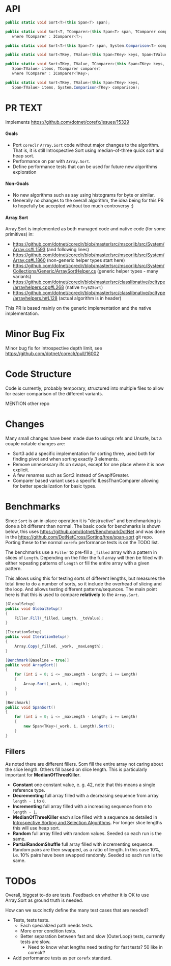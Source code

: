 ﻿# API

```csharp
public static void Sort<T>(this Span<T> span);

public static void Sort<T, TComparer>(this Span<T> span, TComparer comparer)
   where TComparer : IComparer<T>;

public static void Sort<T>(this Span<T> span, System.Comparison<T> comparison);

public static void Sort<TKey, TValue>(this Span<TKey> keys, Span<TValue> items);

public static void Sort<TKey, TValue, TComparer>(this Span<TKey> keys,
   Span<TValue> items, TComparer comparer)
   where TComparer : IComparer<TKey>;

public static void Sort<TKey, TValue>(this Span<TKey> keys,
   Span<TValue> items, System.Comparison<TKey> comparison);
```



# PR TEXT

Implements https://github.com/dotnet/corefx/issues/15329

#### Goals
- Port `coreclr` `Array.Sort` code without major changes to the algorithm. 
  That is, it is still Introspective Sort using median-of-three quick sort and heap sort.
- Performance on par with `Array.Sort`.
- Define performance tests that can be used for future new algorithms exploration 

#### Non-Goals
- No new algorithms such as say using histograms for byte or similar.
- Generally no changes to the overall algorithm, the idea being
  for this PR to hopefully be accepted without too much controversy :)

#### Array.Sort
Array.Sort is implemented as both managed code and native code (for some primitives) in:

- https://github.com/dotnet/coreclr/blob/master/src/mscorlib/src/System/Array.cs#L1593 (and following lines)
- https://github.com/dotnet/coreclr/blob/master/src/mscorlib/src/System/Array.cs#L1860 (non-generic helper types start here)
- https://github.com/dotnet/coreclr/blob/master/src/mscorlib/src/System/Collections/Generic/ArraySortHelper.cs (generic helper types - many variants)
- https://github.com/dotnet/coreclr/blob/master/src/classlibnative/bcltype/arrayhelpers.cpp#L268 (native `TrySZSort`)
- https://github.com/dotnet/coreclr/blob/master/src/classlibnative/bcltype/arrayhelpers.h#L128 (actual algorithm is in header)

This PR is based mainly on the generic implementation and the native implementation.

# Minor Bug Fix
Minor bug fix for introspective depth limit, see https://github.com/dotnet/coreclr/pull/16002

# Code Structure 
Code is currently, probably temporary, structured into multiple files to allow for easier comparison of the different variants. 

MENTION other repo

# Changes
Many small changes have been made due to usings refs and Unsafe, but a couple notable changes are: 
- Sort3 add a specific implementation for sorting three, used both for finding pivot and when sorting exactly 3 elements. 
- Remove unnecessary ifs on swaps, except for one place where it is now explicit. 
- A few renames such as Sort2 instead of SwapIfGreater. 
- Comparer based variant uses a specific ILessThanComparer allowing for better specialization for basic types. 

# Benchmarks
Since `Sort` is an in-place operation it is "destructive" and benchmarking is done a bit different than normal.
The basic code for benchmarks is shown below, this uses https://github.com/dotnet/BenchmarkDotNet and was
done in the https://github.com/DotNetCross/Sorting/tree/span-sort git repo. Porting these to
the normal `corefx` performance tests is on the TODO list.

The benchmarks use a `Filler` to pre-fill a `_filled` array
with a pattern in slices of `Length`. Depending on the filler the full array will then be filled
with either repeating patterns of `Length` or fill the entire array with a given pattern.

This allows using this for testing sorts of different lengths, but measures the total time to do a number of sorts, 
so it include the overhead of slicing and the loop. And allows testing different patterns/sequnces.
The main point here is that this is used to compare **relatively** to the `Array.Sort`.

```csharp
[GlobalSetup]
public void GlobalSetup()
{
    Filler.Fill(_filled, Length, _toValue);
}

[IterationSetup]
public void IterationSetup()
{
    Array.Copy(_filled, _work, _maxLength);
}

[Benchmark(Baseline = true)]
public void ArraySort()
{
    for (int i = 0; i <= _maxLength - Length; i += Length)
    {
        Array.Sort(_work, i, Length);
    }
}

[Benchmark]
public void SpanSort()
{
    for (int i = 0; i <= _maxLength - Length; i += Length)
    {
        new Span<TKey>(_work, i, Length).Sort();
    }
}
```

## Fillers
As noted there are different fillers. Som fill the entire array not caring about the slice length.
Others fill based on slice length. This is particularly important for **MedianOfThreeKiller**.

- **Constant** one constant value, e. g. 42, note that this means a single reference type. 
- **Decrementing** full array filled with a decreasing sequence from array `length - 1` to `0`.
- **Incrementing** full array filled with a increasing sequence from `0` to `length - 1`.
- **MedianOfThreeKiller** each slice filled with a sequence as detailed in [Introspective Sorting and Selection Algorithms](http://citeseerx.ist.psu.edu/viewdoc/summary?doi=10.1.1.14.5196). For longer slice lengths this will use heap sort. 
- **Random** full array filled with random values. Seeded so each run is the same. 
- **PartialRandomShuffle** full array filled with incrementing sequence. 
Random pairs are then swapped, as a ratio of length. In this case 10%, 
i.e. 10% pairs have been swapped randomly. Seeded so each run is the same.

# TODOs
Overall, biggest to-do are tests. Feedback on whether it is OK to use Array.Sort as ground truth is needed. 

How can we succinctly define the many test cases that are needed?

- Tests, tests tests. 
  - Each specialized path needs tests. 
  - More error condition tests.
  - Better separation between fast and slow (OuterLoop) tests, currently tests are slow. 
    - Need to know what lengths need testing for fast tests? 50 like in coreclr?
- Add performance tests as per `corefx` standard.